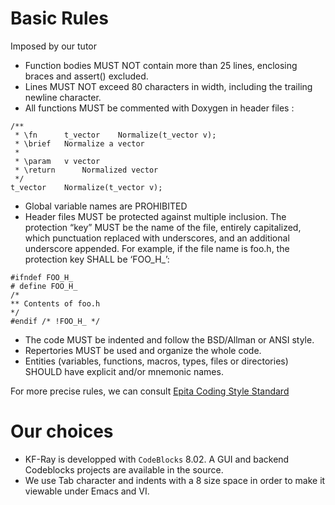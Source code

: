

# Basic Rules #

Imposed by our tutor

  * Function bodies MUST NOT contain more than 25 lines, enclosing braces and assert() excluded.
  * Lines MUST NOT exceed 80 characters in width, including the trailing newline character.
  * All functions MUST be commented with Doxygen in header files :
```
/**
 * \fn 		t_vector	Normalize(t_vector v);
 * \brief 	Normalize a vector
 *
 * \param 	v vector
 * \return      Normalized vector
 */
t_vector	Normalize(t_vector v);
```
  * Global variable names are PROHIBITED
  * Header files MUST be protected against multiple inclusion. The protection “key” MUST be the name of the file, entirely capitalized, which punctuation replaced with underscores, and an additional underscore appended. For example, if the file name is foo.h, the protection key SHALL be ‘FOO\_H\_’:
```
#ifndef FOO_H_
# define FOO_H_
/*
** Contents of foo.h
*/
#endif /* !FOO_H_ */
```
  * The code MUST be indented and follow the BSD/Allman or ANSI style.
  * Repertories MUST be used and organize the whole code.
  * Entities (variables, functions, macros, types, files or directories) SHOULD have explicit and/or mnemonic names.

For more precise rules, we can consult [Epita Coding Style Standard](http://www.lrde.epita.fr/~raph/docs/epita-css/codingstyle.pdf)


# Our choices #

  * KF-Ray is developped with `CodeBlocks` 8.02. A GUI and backend Codeblocks projects are available in the source.
  * We use Tab character and indents with a 8 size space in order to make it viewable under Emacs and VI.